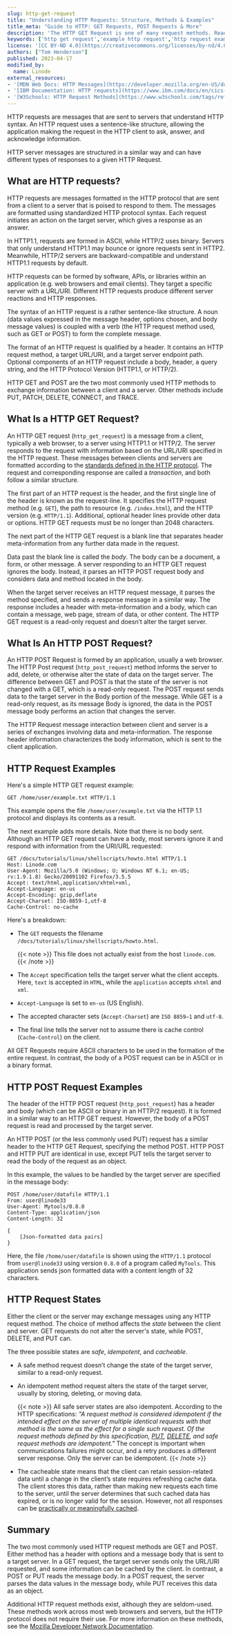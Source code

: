 ```yaml
---
slug: http-get-request
title: "Understanding HTTP Requests: Structure, Methods & Examples"
title_meta: "Guide to HTTP: GET Requests, POST Requests & More"
description: 'The HTTP GET Request is one of many request methods. Read our guide to learn about HTTP request structures and how to send HTTP requests in Java. ✓ Click here!'
keywords: ['http get request','example http request','http request example','http request format','http request response','http request line','http request headers list','make http request','how to send http request in java','http request structure']
license: '[CC BY-ND 4.0](https://creativecommons.org/licenses/by-nd/4.0)'
authors: ["Tom Henderson"]
published: 2023-04-17
modified_by:
  name: Linode
external_resources:
- '[MDN Web Docs: HTTP Messages](https://developer.mozilla.org/en-US/docs/Web/HTTP/Messages)'
- '[IBM Documentation: HTTP requests](https://www.ibm.com/docs/en/cics-ts/5.3?topic=protocol-http-requests)'
- '[W3Schools: HTTP Request Methods](https://www.w3schools.com/tags/ref_httpmethods.asp)'
---
```


HTTP requests are messages that are sent to servers that understand HTTP syntax. An HTTP request uses a sentence-like structure, allowing the application making the request in the HTTP client to ask, answer, and acknowledge information.

HTTP server messages are structured in a similar way and can have different types of responses to a given HTTP Request.

## What are HTTP requests?

HTTP requests are messages formatted in the HTTP protocol that are sent from a client to a server that is poised to respond to them. The messages are formatted using standardized HTTP protocol syntax. Each request initiates an action on the target server, which gives a response as an answer.

In HTTP1.1, requests are formed in ASCII, while HTTP/2 uses binary. Servers that only understand HTTP1.1 may bounce or ignore requests sent in HTTP2. Meanwhile, HTTP/2 servers are backward-compatible and understand HTTP1.1 requests by default.

HTTP requests can be formed by software, APIs, or libraries within an application (e.g. web browsers and email clients). They target a specific server with a URL/URI. Different HTTP requests produce different server reactions and HTTP responses.

The syntax of an HTTP request is a rather sentence-like structure. A noun (data values expressed in the message header, options chosen, and body message values) is coupled with a verb (the HTTP request method used, such as GET or POST) to form the complete message.

The format of an HTTP request is qualified by a header. It contains an HTTP request method, a target URL/URI, and a target server endpoint path. Optional components of an HTTP request include a body, header, a query string, and the HTTP Protocol Version (HTTP1.1, or HTTP/2).

HTTP GET and POST are the two most commonly used HTTP methods to exchange information between a client and a server. Other methods include PUT, PATCH, DELETE, CONNECT, and TRACE.

## What Is a HTTP GET Request?

An HTTP GET request (`http_get_request`) is a message from a client, typically a web browser, to a server using HTTP1.1 or HTTP/2. The server responds to the request with information based on the URL/URI specified in the HTTP request. These messages between clients and servers are formatted according to the [standards defined in the HTTP protocol](https://developer.mozilla.org/en-US/docs/Web/HTTP/Resources_and_specifications). The request and corresponding response are called a *transaction*, and both follow a similar structure.

The first part of an HTTP request is the header, and the first single line of the header is known as the request-line. It specifies the HTTP request method (e.g. `GET`), the path to resource (e.g. `/index.html`), and the HTTP version (e.g. `HTTP/1.1`). Additional, optional header lines provide other data or options. HTTP GET requests must be no longer than 2048 characters.

The next part of the HTTP GET request is a blank line that separates header meta-information from any further data made in the request.

Data past the blank line is called the *body*. The body can be a document, a form, or other message. A server responding to an HTTP GET request ignores the body. Instead, it parses an HTTP POST request body and considers data and method located in the body.

When the target server receives an HTTP request message, it parses the method specified, and sends a response message in a similar way. The response includes a header with meta-information and a body, which can contain a message, web page, stream of data, or other content. The HTTP GET request is a read-only request and doesn’t alter the target server.

## What Is An HTTP POST Request?

An HTTP POST Request is formed by an application, usually a web browser. The HTTP Post request (`http_post_request`) method informs the server to add, delete, or otherwise alter the state of data on the target server. The difference between GET and POST is that the state of the server is not changed with a GET, which is a read-only request. The POST request sends data to the target server in the Body portion of the message. While GET is a read-only request, as its message Body is ignored, the data in the POST message body performs an action that changes the server.

The HTTP Request message interaction between client and server is a series of exchanges involving data and meta-information. The response header information characterizes the body information, which is sent to the client application.

## HTTP Request Examples

Here's a simple HTTP GET request example:

```
GET /home/user/example.txt HTTP/1.1
```

This example opens the file `/home/user/example.txt` via the HTTP 1.1 protocol and displays its contents as a result.

The next example adds more details. Note that there is no body sent. Although an HTTP GET request can have a body, most servers ignore it and respond with information from the URI/URL requested:

```
GET /docs/tutorials/linux/shellscripts/howto.html HTTP/1.1
Host: Linode.com
User-Agent: Mozilla/5.0 (Windows; U; Windows NT 6.1; en-US; rv:1.9.1.8) Gecko/20091102 Firefox/3.5.5
Accept: text/html,application/xhtml+xml,
Accept-Language: en-us
Accept-Encoding: gzip,deflate
Accept-Charset: ISO-8859-1,utf-8
Cache-Control: no-cache
```

Here's a breakdown:

-   The `GET` requests the filename `/docs/tutorials/linux/shellscripts/howto.html`.

       {{< note >}}
This file does not actually exist from the host `linode.com`.
       {{< /note >}}

-   The `Accept` specification tells the target server what the client accepts. Here, `text` is accepted in `HTML`, while the `application` accepts `xhtml` and `xml`.

-   `Accept-Language` is set to `en-us` (US English).

-   The accepted character sets (`Accept-Charset`) are `ISO 8859–1` and `utf-8`.

-   The final line tells the server not to assume there is cache control (`Cache-Control`) on the client.

All GET Requests require ASCII characters to be used in the formation of the entire request. In contrast, the body of a POST request can be in ASCII or in a binary format.

## HTTP POST Request Examples

The header of the HTTP POST request (`http_post_request`) has a header and body (which can be ASCII or binary in an HTTP/2 request). It is formed in a similar way to an HTTP GET request. However, the body of a POST request is read and processed by the target server.

An HTTP POST (or the less commonly used PUT) request has a similar header to the HTTP GET Request, specifying the method POST. HTTP POST and HTTP PUT are identical in use, except PUT tells the target server to read the body of the request as an object.

In this example, the values to be handled by the target server are specified in the message body:

```
POST /home/user/datafile HTTP/1.1
From: user@linode33
User-Agent: Mytools/0.8.0
Content-Type: application/json
Content-Length: 32

{
    [Json-formatted data pairs]
}
```

Here, the file `/home/user/datafile` is shown using the `HTTP/1.1` protocol from `user@linode33` using version `0.8.0` of a program called `MyTools`. This application sends json formatted data with a content length of 32 characters.

## HTTP Request States

Either the client or the server may exchange messages using any HTTP request method. The choice of method affects the *state* between the client and server. GET requests do not alter the server's state, while POST, DELETE, and PUT can.

The three possible states are *safe*, *idempotent*, and *cacheable*.

-   A safe method request doesn’t change the state of the target server, similar to a read-only request.

-   An idempotent method request alters the state of the target server, usually by storing, deleting, or moving data.

    {{< note >}}
All safe server states are also idempotent. According to the HTTP specifications: *"A request method is considered idempotent if the intended effect on the server of multiple identical requests with that method is the same as the effect for a single such request. Of the request methods defined by this specification, [PUT](https://httpwg.org/specs/rfc9110.html#PUT), [DELETE](https://httpwg.org/specs/rfc9110.html#DELETE), and safe request methods are idempotent."* The concept is important when communications failures might occur, and a retry produces a different server response. Only the server can be idempotent.
{{< /note >}}

-   The cacheable state means that the client can retain session-related data until a change in the client’s state requires refreshing cache data. The client stores this data, rather than making new requests each time to the server, until the server determines that such cached data has expired, or is no longer valid for the session. However, not all responses can be [practically or meaningfully cached](https://developer.mozilla.org/en-US/docs/Glossary/cacheable).

## Summary

The two most commonly used HTTP request methods are GET and POST. Either method has a header with options and a message body that is sent to a target server. In a GET request, the target server sends only the URL/URI requested, and some information can be cached by the client. In contrast, a POST or PUT reads the message body. In a POST request, the server parses the data values in the message body, while PUT receives this data as an object.

Additional HTTP request methods exist, although they are seldom-used. These methods work across most web browsers and servers, but the HTTP protocol does not require their use. For more information on these methods, see the [Mozilla Developer Network Documentation](https://developer.mozilla.org/en-US/docs/Web/HTTP/Resources_and_specifications).
